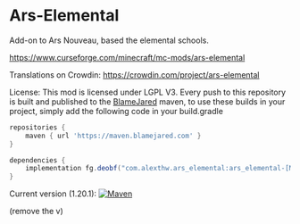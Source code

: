 # Ars-Elemental
Add-on to Ars Nouveau, based the elemental schools.

https://www.curseforge.com/minecraft/mc-mods/ars-elemental

Translations on Crowdin:
https://crowdin.com/project/ars-elemental

License: This mod is licensed under LGPL V3.
Every push to this repository is built and published to the [BlameJared](https://maven.blamejared.com) maven, to use
these builds in your project, simply add the following code in your build.gradle

```gradle
repositories {
    maven { url 'https://maven.blamejared.com' }
}

dependencies {
    implementation fg.deobf("com.alexthw.ars_elemental:ars_elemental-[MC_VERSION]:[VERSION]")
}
```

Current version (1.20.1):
[![Maven](https://img.shields.io/maven-metadata/v?label=&color=C71A36&metadataUrl=https%3A%2F%2Fmaven.blamejared.com%2Fcom%2Falexthw%2Fars_elemental%2Fars_elemental-1.20.1%2Fmaven-metadata.xml&style=flat-square)](https://maven.blamejared.com/com/alexthw/ars_elemental/ars_elemental-1.20.1/)

(remove the v)